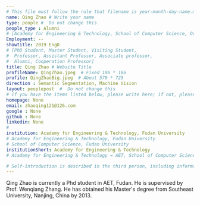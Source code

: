 ```yaml
---
# This file must follow the rule that filename is year-month-day-name.md .
name: Qing Zhao # Write your name
type: people #  Do not change this
people_type : Alumni
# [Academy for Engineering & Technology, School of Computer Science, Organizer]
Employment: --
showtitle: 2019 EngD
# [PhD Student, Master Student, Visiting Student,
#  Professor, Assistant Professor, Associate professor,
#  Alumni, Cooperation Professor]
title: Qing Zhao # Website Title
profileName: QingZhao.jpeg  # Fixed 186 * 186
profile: QingZhaoBig.jpeg  # About 570 * 725
direction : Semantic Segmentation, Machine Vision
layout: peoplepost  #  Do not change this
# if you have the items listed below, please write here; if not, please write None.
homepage: None
email: zhaoqing121@126.com
google : None
github : None
linkedin: None
# 
institution: Academy for Engineering & Technology, Fudan University
# Academy for Engineering & Technology, Fudan University
# School of Computer Science, Fudan University
institutionShort: Academy for Engineering & Technology
# Academy for Engineering & Technology = AET, School of Computer Science = SCS

# Self-introduction is described in the third person, including information such as educational experience
---
```


Qing Zhao is currently a Phd student in AET, Fudan. He is supervised by Prof. Wenqiang Zhang. He has obtained his Master's degree from Southeast University, Nanjing, China by 2013.